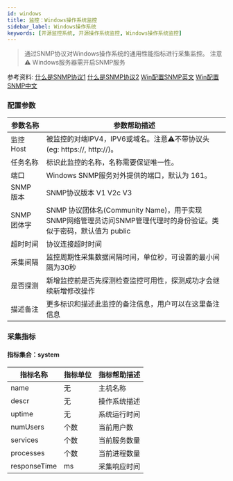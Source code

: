 ```yaml
---
id: windows  
title: 监控：Windows操作系统监控      
sidebar_label: Windows操作系统       
keywords: [开源监控系统, 开源操作系统监控, Windows操作系统监控]
---
```


> 通过SNMP协议对Windows操作系统的通用性能指标进行采集监控。
> 注意⚠️ Windows服务器需开启SNMP服务

参考资料:
[什么是SNMP协议1](https://www.cnblogs.com/xdp-gacl/p/3978825.html)
[什么是SNMP协议2](https://www.auvik.com/franklyit/blog/network-basics-what-is-snmp/)
[Win配置SNMP英文](https://docs.microsoft.com/en-us/troubleshoot/windows-server/networking/configure-snmp-service)
[Win配置SNMP中文](https://docs.microsoft.com/zh-cn/troubleshoot/windows-server/networking/configure-snmp-service)

### 配置参数

|   参数名称   |                                   参数帮助描述                                   |
|----------|----------------------------------------------------------------------------|
| 监控Host   | 被监控的对端IPV4，IPV6或域名。注意⚠️不带协议头(eg: https://, http://)。                       |
| 任务名称     | 标识此监控的名称，名称需要保证唯一性。                                                        |
| 端口       | Windows SNMP服务对外提供的端口，默认为 161。                                             |
| SNMP 版本  | SNMP协议版本 V1 V2c V3                                                         |
| SNMP 团体字 | SNMP 协议团体名(Community Name)，用于实现SNMP网络管理员访问SNMP管理代理时的身份验证。类似于密码，默认值为 public |
| 超时时间     | 协议连接超时时间                                                                   |
| 采集间隔     | 监控周期性采集数据间隔时间，单位秒，可设置的最小间隔为30秒                                             |
| 是否探测     | 新增监控前是否先探测检查监控可用性，探测成功才会继续新增修改操作                                           |
| 描述备注     | 更多标识和描述此监控的备注信息，用户可以在这里备注信息                                                |

### 采集指标

#### 指标集合：system

|     指标名称     | 指标单位 | 指标帮助描述 |
|--------------|------|--------|
| name         | 无    | 主机名称   |
| descr        | 无    | 操作系统描述 |
| uptime       | 无    | 系统运行时间 |
| numUsers     | 个数   | 当前用户数  |
| services     | 个数   | 当前服务数量 |
| processes    | 个数   | 当前进程数量 |
| responseTime | ms   | 采集响应时间 |
